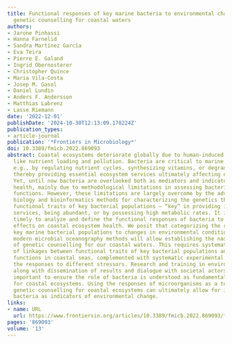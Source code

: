 ```yaml
---
title: Functional responses of key marine bacteria to environmental change – toward
  genetic counselling for coastal waters
authors:
- Jarone Pinhassi
- Hanna Farnelid
- Sandra Martínez García
- Eva Teira
- Pierre E. Galand
- Ingrid Obernosterer
- Christopher Quince
- Maria Vila-Costa
- Josep M. Gasol
- Daniel Lundin
- Anders F. Andersson
- Matthias Labrenz
- Lasse Riemann
date: '2022-12-01'
publishDate: '2024-10-30T12:13:09.178224Z'
publication_types:
- article-journal
publication: '*Frontiers in Microbiology*'
doi: 10.3389/fmicb.2022.869093
abstract: Coastal ecosystems deteriorate globally due to human-induced stress factors,
  like nutrient loading and pollution. Bacteria are critical to marine ecosystems,
  e.g., by regulating nutrient cycles, synthesizing vitamins, or degrading pollutants,
  thereby providing essential ecosystem services ultimately affecting economic activities.
  Yet, until now bacteria are overlooked both as mediators and indicators of ecosystem
  health, mainly due to methodological limitations in assessing bacterial ecosystem
  functions. However, these limitations are largely overcome by the advances in molecular
  biology and bioinformatics methods for characterizing the genetics that underlie
  functional traits of key bacterial populations – “key” in providing important ecosystem
  services, being abundant, or by possessing high metabolic rates. It is therefore
  timely to analyze and define the functional responses of bacteria to human-induced
  effects on coastal ecosystem health. We posit that categorizing the responses of
  key marine bacterial populations to changes in environmental conditions through
  modern microbial oceanography methods will allow establishing the nascent field
  of genetic counselling for our coastal waters. This requires systematic field studies
  of linkages between functional traits of key bacterial populations and their ecosystem
  functions in coastal seas, complemented with systematic experimental analyses of
  the responses to different stressors. Research and training in environmental management
  along with dissemination of results and dialogue with societal actors are equally
  important to ensure the role of bacteria is understood as fundamentally important
  for coastal ecosystems. Using the responses of microorganisms as a tool to develop
  genetic counselling for coastal ecosystems can ultimately allow for integrating
  bacteria as indicators of environmental change.
links:
- name: URL
  url: https://www.frontiersin.org/articles/10.3389/fmicb.2022.869093/full
pages: '869093'
volume: '13'
---
```

